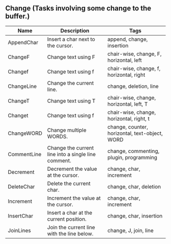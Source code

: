 ## Change (Tasks involving some change to the buffer.)
| Name | Description | Tags
| --- | -------- | -------- |
|AppendChar | Insert a char next to the cursor. | append, change, insertion |
|ChangeF | Change text using F | chair-wise, change, F, horizontal, left |
|Changef | Change text using f | chair-wise, change, f, horizontal, right |
|ChangeLine | Change the current line. | change, deletion, line |
|ChangeT | Change text using T | chair-wise, change, horizontal, left, T |
|Changet | Change text using f | chair-wise, change, horizontal, right, t |
|ChangeWORD | Change multiple WORDS. | change, counter, horizontal, text-object, WORD |
|CommentLine | Change the current line into a single line comment. | change, commenting, plugin, programming |
|Decrement | Decrement the value at the cursor. | change, char, increment |
|DeleteChar | Delete the current char. | change, char, deletion |
|Increment | Increment the value at the cursor. | change, char, increment |
|InsertChar | Insert a char at the current position. | change, char, insertion |
|JoinLines | Join the current line with the line below. | change, J, join, line |